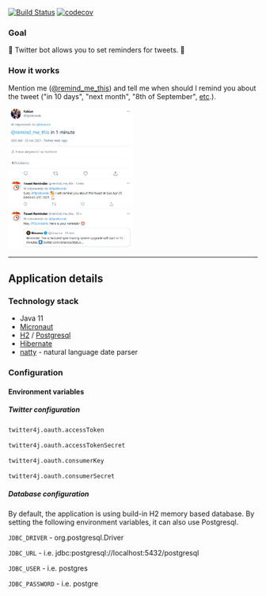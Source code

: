 [![Build Status](https://www.travis-ci.com/fabianpol/twitterremider.svg?branch=master)](https://www.travis-ci.com/fabianpol/twitterremider)
[![codecov](https://codecov.io/gh/fabianpol/twitterremider/branch/master/graph/badge.svg?token=uk35F1Zsln)](https://codecov.io/gh/fabianpol/twitterremider)

### Goal

🤖 Twitter bot allows you to set reminders for tweets. 🤖

### How it works

Mention me ([@remind_me_this]) and tell me when should I remind you about the tweet ("in 10 days",  "next month",  "8th of September", [etc].).

<img src="https://github.com/fabianpol/twitterremider/raw/master/assets/example.png" width="50%" />

___

## Application details

### Technology stack
- Java 11
- [Micronaut](https://micronaut.io/)
- [H2](https://www.h2database.com/html/main.html) / [Postgresql](https://www.postgresql.org/)
- [Hibernate](https://hibernate.org/)
- [natty](http://natty.joestelmach.com/) - natural language date parser

### Configuration
#### Environment variables
##### Twitter configuration
`twitter4j.oauth.accessToken`

`twitter4j.oauth.accessTokenSecret`

`twitter4j.oauth.consumerKey`

`twitter4j.oauth.consumerSecret`

##### Database configuration
By default, the application is using build-in H2 memory based database.
By setting the following environment variables, it can also use Postgresql.

`JDBC_DRIVER` - org.postgresql.Driver

`JDBC_URL` - i.e. jdbc:postgresql://localhost:5432/postgresql

`JDBC_USER` - i.e. postgres

`JDBC_PASSWORD` - i.e. postgre

[@remind_me_this]: https://twitter.com/remind_me_this
[etc]: http://natty.joestelmach.com/doc.jsp